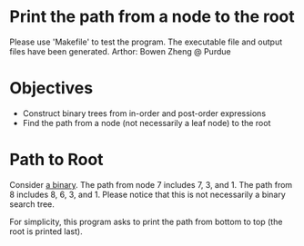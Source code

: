 # Print the path from a node to the root
Please use 'Makefile' to test the program.
The executable file and output files have been generated.
Arthor: Bowen Zheng @ Purdue

Objectives
==============

* Construct binary trees from in-order and post-order expressions
* Find the path from a node (not necessarily a leaf node) to the root

Path to Root
============

Consider [a
binary](https://i1.wp.com/www.techiedelight.com/wp-content/uploads/Root-To-Leaf-Paths.png?resize=323%2C338&ssl=1). The
path from node 7 includes 7, 3, and 1. The path from 8 includes 8, 6,
3, and 1. Please notice that this is not necessarily a binary search
tree.

For simplicity, this program asks to print the path from bottom to top (the root is printed last).
